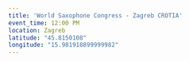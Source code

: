 ```yaml
---
title: 'World Saxophone Congress - Zagreb CROTIA'
event_time: 12:00 PM
location: Zagreb
latitude: "45.8150108"
longitude: "15.981918899999982"
---
```

